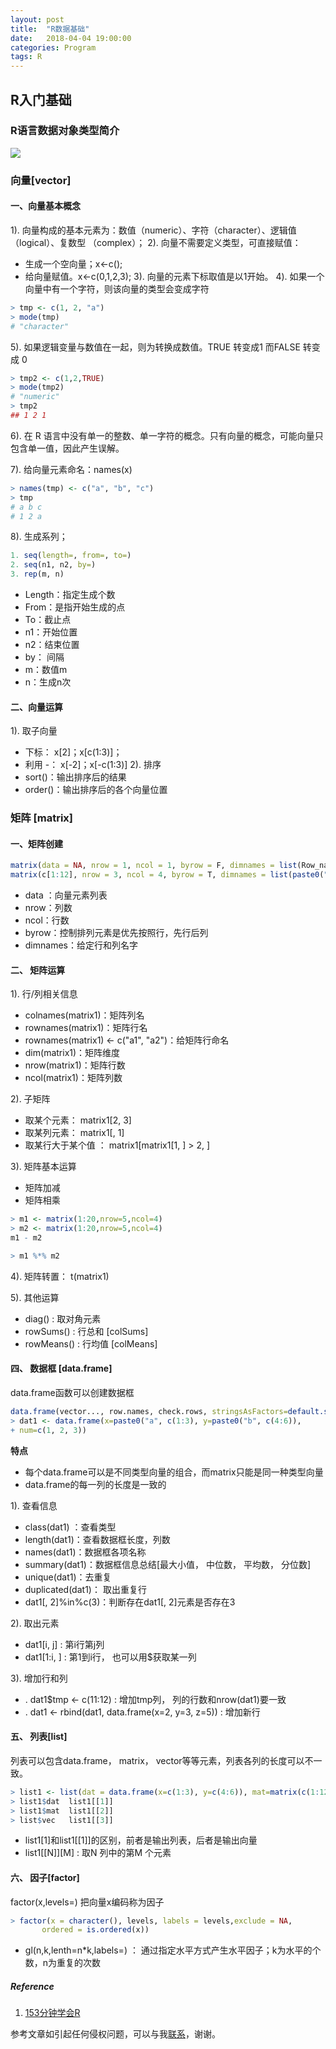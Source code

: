 ```yaml
---
layout: post
title:  "R数据基础"
date:   2018-04-04 19:00:00
categories: Program
tags: R
---
```




## R入门基础


### R语言数据对象类型简介
![](https://raw.githubusercontent.com/HuaZou/HuaZou.github.io/master/_posts/img/R.introduction.png)

### **向量**[vector]

#### **一**、向量基本概念

1). 向量构成的基本元素为：数值（numeric）、字符（character）、逻辑值（logical）、复数型
   （complex）；
2). 向量不需要定义类型，可直接赋值：
   - 生成一个空向量；x<-c();
   - 给向量赋值。x<-c(0,1,2,3);
       3). 向量的元素下标取值是以1开始。
         4). 如果一个向量中有一个字符，则该向量的类型会变成字符

```R
> tmp <- c(1, 2, "a")
> mode(tmp)
# "character"
```

5). 如果逻辑变量与数值在一起，则为转换成数值。TRUE 转变成1 而FALSE 转变成 0

```R
> tmp2 <- c(1,2,TRUE)
> mode(tmp2)
# "numeric"
> tmp2
## 1 2 1
```
6). 在 R 语言中没有单一的整数、单一字符的概念。只有向量的概念，可能向量只包含单一值，因此产生误解。

7). 给向量元素命名：names(x)

```R
> names(tmp) <- c("a", "b", "c")
> tmp
# a b c
# 1 2 a
```

8). 生成系列； 

```R
1. seq(length=, from=, to=)
2. seq(n1, n2, by=) 
3. rep(m, n) 
```
* Length：指定生成个数
* From：是指开始生成的点
* To：截止点
* n1：开始位置
* n2：结束位置
* by： 间隔
* m：数值m
* n：生成n次

#### **二**、向量运算

1). 取子向量
  * 下标： x[2]；x[c(1:3)]；
  * 利用 -： x[-2]；x[-c(1:3)]
      2). 排序
  * sort()：输出排序后的结果
  * order()：输出排序后的各个向量位置


### **矩阵** [matrix]

#### **一**、矩阵创建

```R
matrix(data = NA, nrow = 1, ncol = 1, byrow = F, dimnames = list(Row_name, Col_name))
matrix(c[1:12], nrow = 3, ncol = 4, byrow = T, dimnames = list(paste0("a", c(1:2)), paste0("b", c(1:4))))
```

* data ：向量元素列表
* nrow：列数
* ncol：行数
* byrow：控制排列元素是优先按照行，先行后列
* dimnames：给定行和列名字


#### **二**、 矩阵运算

1). 行/列相关信息
* colnames(matrix1)：矩阵列名
* rownames(matrix1)：矩阵行名
* rownames(matrix1) <- c("a1", "a2")：给矩阵行命名
* dim(matrix1)：矩阵维度
* nrow(matrix1)：矩阵行数
* ncol(matrix1)：矩阵列数

2). 子矩阵
* 取某个元素：  matrix1[2, 3]
* 取某列元素：  matrix1[, 1]
* 取某行大于某个值 ： matrix1[matrix1[1, ] > 2,  ]

3). 矩阵基本运算
* 矩阵加减 
* 矩阵相乘

```R
> m1 <- matrix(1:20,nrow=5,ncol=4)
> m2 <- matrix(1:20,nrow=5,ncol=4)
m1 - m2 

> m1 %*% m2 
```

4). 矩阵转置： t(matrix1)

5). 其他运算
* diag()  :  取对角元素
* rowSums() : 行总和  [colSums]
* rowMeans() : 行均值  [colMeans]

#### **四**、 数据框 [data.frame]

data.frame函数可以创建数据框

```R
data.frame(vector..., row.names, check.rows, stringsAsFactors=default.stringsAsFactors())
> dat1 <- data.frame(x=paste0("a", c(1:3), y=paste0("b", c(4:6)), 
+ num=c(1, 2, 3))
```

**特点**

* 每个data.frame可以是不同类型向量的组合，而matrix只能是同一种类型向量
* data.frame的每一列的长度是一致的

1). 查看信息
* class(dat1) ：查看类型
* length(dat1)：查看数据框长度，列数
* names(dat1)：数据框各项名称
* summary(dat1)：数据框信息总结[最大小值， 中位数， 平均数， 分位数]
* unique(dat1)：去重复
* duplicated(dat1)： 取出重复行
* dat1[, 2]%in%c(3)：判断存在dat1[, 2]元素是否存在3

2). 取出元素
* dat1[i, j] : 第i行第j列
* dat1[1:i, ] : 第1到i行， 也可以用$获取某一列

3). 增加行和列
* . dat1$tmp <- c(11:12) : 增加tmp列， 列的行数和nrow(dat1)要一致
* . dat1 <- rbind(dat1, data.frame(x=2, y=3, z=5)) : 增加新行


#### **五**、 列表[list]

列表可以包含data.frame， matrix， vector等等元素，列表各列的长度可以不一致。

```R
> list1 <- list(dat = data.frame(x=c(1:3), y=c(4:6)), mat=matrix(c(1:12), nrow=3, ncol=4), vec=c(1:20))
> list1$dat  list1[[1]]
> list1$mat  list1[[2]]
> list$vec   list1[[3]]
```

* list1[1]和list1[[1]]的区别，前者是输出列表，后者是输出向量 
* list1[\[N]\]\[M] : 取N 列中的第M 个元素


#### **六**、 因子[factor]

factor(x,levels=) 把向量x编码称为因子 

```R
> factor(x = character(), levels, labels = levels,exclude = NA, 
       ordered = is.ordered(x))
```

* gl(n,k,lenth=n*k,labels=) ： 通过指定水平方式产生水平因子；k为水平的个数，n为重复的次数





##### Reference

1. [153分钟学会R](https://cran.r-project.org/doc/contrib/Liu-FAQ.pdf)

参考文章如引起任何侵权问题，可以与我[联系](https://github.com/HuaZou/)，谢谢。
